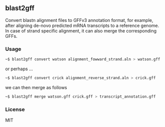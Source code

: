 ## blast2gff

Convert blastn alignment files to GFFv3 annotation format, for example, after aligning de-novo predicted mRNA transcripts to a reference genome.
In case of strand specific alignment, it can also merge the corresponding GFFs.

### Usage
```bash
~$ blast2gff convert watson alignment_fowward_strand.aln > watson.gff
```
or perhaps ...
```bash
~$ blast2gff convert crick alignment_reverse_strand.aln > crick.gff
```
we can then merge as follows
```bash
~$ blast2gff merge watson.gff crick.gff > transcript_annotation.gff
```

### License
MIT
